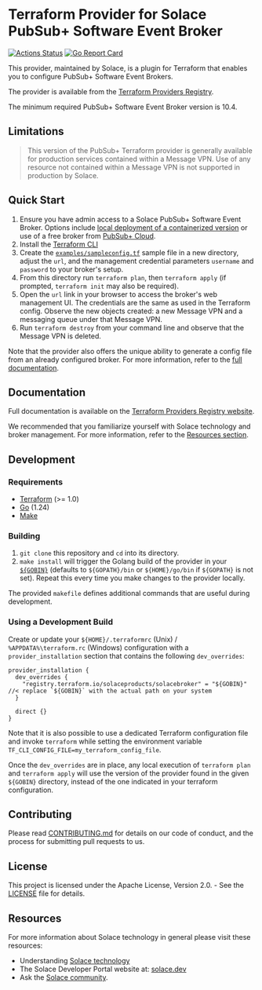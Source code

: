 # Terraform Provider for Solace PubSub+ Software Event Broker
[![Actions Status](https://github.com/SolaceProducts/terraform-provider-solacebroker/actions/workflows/core-pipeline-main-branch-only.yml/badge.svg?branch=main)](https://github.com/SolaceProducts/terraform-provider-solacebroker/actions?query=workflow:%22Test+Provider%22+branch:main)
[![Go Report Card](https://goreportcard.com/badge/github.com/solaceproducts/terraform-provider-solacebroker)](https://goreportcard.com/report/github.com/solaceproducts/terraform-provider-solacebroker)


This provider, maintained by Solace, is a plugin for Terraform that enables you to configure PubSub+ Software Event Brokers.

The provider is available from the [Terraform Providers Registry](https://registry.terraform.io/providers/solaceproducts/solacebroker/latest).

The minimum required PubSub+ Software Event Broker version is 10.4.

## Limitations

> This version of the PubSub+ Terraform provider is generally available for production services contained within a Message VPN.  Use of any resource not contained within a Message VPN is not supported in production by Solace.

## Quick Start

1. Ensure you have admin access to a Solace PubSub+ Software Event Broker. Options include [local deployment of a containerized version](https://docs.solace.com/Software-Broker/SW-Broker-Set-Up/Containers/Set-Up-Container-Image.htm) or use of a free broker from [PubSub+ Cloud](https://docs.solace.com/Cloud/cloud-lp.htm).
2. Install the [Terraform CLI](https://www.terraform.io/downloads)
3. Create the [`examples/sampleconfig.tf`](examples/sampleconfig.tf) sample file in a new directory, adjust the `url`, and the management credential parameters `username` and `password` to your broker's setup.
4. From this directory run `terraform plan`, then `terraform apply` (if prompted, `terraform init` may also be required).
5. Open the `url` link in your browser to access the broker's web management UI. The credentials are the same as used in the Terraform config. Observe the new objects created: a new Message VPN and a messaging queue under that Message VPN.
6. Run `terraform destroy` from your command line and observe that the Message VPN is deleted.
   
Note that the provider also offers the unique ability to generate a config file from an already configured broker. For more information, refer to the [full documentation](https://registry.terraform.io/providers/SolaceProducts/solacebroker/latest/docs).

## Documentation

Full documentation is available on the [Terraform Providers Registry website](https://registry.terraform.io/providers/solaceproducts/solacebroker/latest/docs).

We recommended that you familiarize yourself with Solace technology and broker management. For more information, refer to the [Resources section](#resources).

## Development

### Requirements

* [Terraform](https://www.terraform.io/downloads) (>= 1.0)
* [Go](https://go.dev/doc/install) (1.24)
* [Make](https://www.gnu.org/software/make/)

### Building

1. `git clone` this repository and `cd` into its directory.
2. `make install` will trigger the Golang build of the provider in your [`${GOBIN}`](https://pkg.go.dev/cmd/go#hdr-Compile_and_install_packages_and_dependencies) (defaults to `${GOPATH}/bin` or `${HOME}/go/bin` if `${GOPATH}` is not set). Repeat
this every time you make changes to the provider locally.

The provided `makefile` defines additional commands that are useful during development.

### Using a Development Build

Create or update your `${HOME}/.terraformrc` (Unix) / `%APPDATA%\terraform.rc` (Windows) configuration with a `provider_installation` section that contains the following `dev_overrides`:

```hcl
provider_installation {
  dev_overrides {
    "registry.terraform.io/solaceproducts/solacebroker" = "${GOBIN}" //< replace `${GOBIN}` with the actual path on your system
  }

  direct {}
}
```

Note that it is also possible to use a dedicated Terraform configuration file and invoke `terraform` while setting
the environment variable `TF_CLI_CONFIG_FILE=my_terraform_config_file`.

Once the `dev_overrides` are in place, any local execution of `terraform plan` and `terraform apply` will
use the version of the provider found in the given `${GOBIN}` directory, instead of the one indicated in your terraform configuration.

## Contributing

Please read [CONTRIBUTING.md](CONTRIBUTING.md) for details on our code of conduct, and the process for submitting pull requests to us.

## License

This project is licensed under the Apache License, Version 2.0. - See the [LICENSE](LICENSE) file for details.

## Resources

For more information about Solace technology in general please visit these resources:

- Understanding [Solace technology](https://docs.solace.com/Get-Started/Solace-PubSub-Platform.htm)
- The Solace Developer Portal website at: [solace.dev](https://solace.dev/)
- Ask the [Solace community](https://solace.community/).

